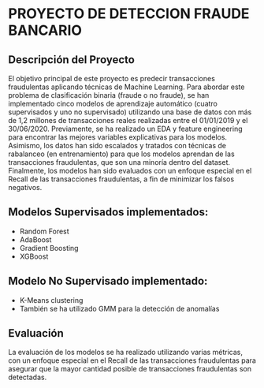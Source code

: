 # PROYECTO DE DETECCION FRAUDE BANCARIO

## Descripción del Proyecto
El objetivo principal de este proyecto es predecir transacciones fraudulentas aplicando técnicas de Machine Learning. Para abordar este problema de clasificación binaria (fraude o no fraude), se han implementado cinco modelos de aprendizaje automático (cuatro supervisados y uno no supervisado) utilizando una base de datos con más de 1,2 millones de transacciones reales realizadas entre el 01/01/2019 y el 30/06/2020. Previamente, se ha realizado un EDA y feature engineering para encontrar las mejores variables explicativas para los modelos. Asimismo, los datos han sido escalados y tratados con técnicas de rabalanceo (en entrenamiento) para que los modelos aprendan de las transacciones fraudulentas, que son una minoría dentro del dataset. Finalmente, los modelos han sido evaluados con un enfoque especial en el Recall de las transacciones fraudulentas, a fin de minimizar los falsos negativos.

## Modelos Supervisados implementados:
- Random Forest
- AdaBoost
- Gradient Boosting
- XGBoost
  
## Modelo No Supervisado implementado:
- K-Means clustering
- También se ha utilizado GMM para la detección de anomalías

## Evaluación
La evaluación de los modelos se ha realizado utilizando varias métricas, con un enfoque especial en el Recall de las transacciones fraudulentas para asegurar que la mayor cantidad posible de transacciones fraudulentas son detectadas.
